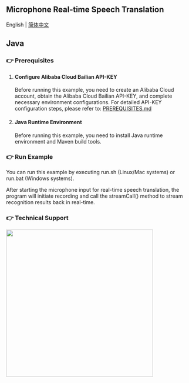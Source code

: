 [comment]: # (title and brief introduction of the sample)
## Microphone Real-time Speech Translation

English | [简体中文](./README.md)

## Java

[comment]: # (prerequisites)
### :point_right: Prerequisites

1. #### Configure Alibaba Cloud Bailian API-KEY

    Before running this example, you need to create an Alibaba Cloud account, obtain the Alibaba Cloud Bailian API-KEY, and complete necessary environment configurations. For detailed API-KEY configuration steps, please refer to: [PREREQUISITES.md](../../../../PREREQUISITES.md)

2. #### Java Runtime Environment

   Before running this example, you need to install Java runtime environment and Maven build tools.

[comment]: # (how to run the sample and expected results)
### :point_right: Run Example

You can run this example by executing run.sh (Linux/Mac systems) or run.bat (Windows systems).

After starting the microphone input for real-time speech translation, the program will initiate recording and call the streamCall() method to stream recognition results back in real-time.

[comment]: # (technical support of the sample)
### :point_right: Technical Support
<img src="https://dashscope.oss-cn-beijing.aliyuncs.com/samples/audio/group-en.png" width="400"/>
